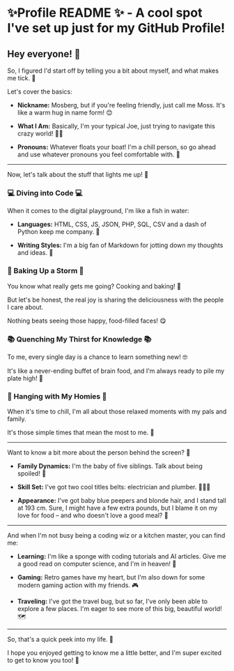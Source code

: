 # ✨Profile README ✨ - A cool spot I've set up just for my GitHub Profile!

## Hey everyone! 👋

So, I figured I'd start off by telling you a bit about myself, and what makes me tick. 🤔

Let's cover the basics:

- **Nickname:** Mosberg, but if you're feeling friendly, just call me Moss. It's like a warm hug in name form! 😊

- **What I Am:** Basically, I'm your typical Joe, just trying to navigate this crazy world! 🤷‍♂️

- **Pronouns:** Whatever floats your boat! I'm a chill person, so go ahead and use whatever pronouns you feel comfortable with. 🤗

---

Now, let's talk about the stuff that lights me up! 🚀

### 💻 Diving into Code 💻

When it comes to the digital playground, I'm like a fish in water:

- **Languages:** HTML, CSS, JS, JSON, PHP, SQL, CSV and a dash of Python keep me company. 🐍

- **Writing Styles:** I'm a big fan of Markdown for jotting down my thoughts and ideas. 📝

### 🍰 Baking Up a Storm 🍰

You know what really gets me going? Cooking and baking! 🥰

But let's be honest, the real joy is sharing the deliciousness with the people I care about.

Nothing beats seeing those happy, food-filled faces! 😋

### 📚 Quenching My Thirst for Knowledge 📚

To me, every single day is a chance to learn something new! 🤓

It's like a never-ending buffet of brain food, and I'm always ready to pile my plate high! 🤯

### 👫 Hanging with My Homies 👫

When it's time to chill, I'm all about those relaxed moments with my pals and family.

It's those simple times that mean the most to me. 💛

---

Want to know a bit more about the person behind the screen? 🤔

- **Family Dynamics:** I'm the baby of five siblings. Talk about being spoiled! 👶

- **Skill Set:** I've got two cool titles belts: electrician and plumber. 💪🔧💧

- **Appearance:** I've got baby blue peepers and blonde hair, and I stand tall at 193 cm. Sure, I might have a few extra pounds, but I blame it on my love for food – and who doesn't love a good meal? 🤤

---

And when I'm not busy being a coding wiz or a kitchen master, you can find me:

- **Learning:** I'm like a sponge with coding tutorials and AI articles. Give me a good read on computer science, and I'm in heaven! 🤖

- **Gaming:** Retro games have my heart, but I'm also down for some modern gaming action with my friends. 🎮

- **Traveling:** I've got the travel bug, but so far, I've only been able to explore a few places. I'm eager to see more of this big, beautiful world! 🗺️

---

So, that's a quick peek into my life. 🌟

I hope you enjoyed getting to know me a little better, and I'm super excited to get to know you too! 🤗
